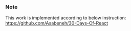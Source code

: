 ### Note

This work is implemented according to below instruction:
https://github.com/Asabeneh/30-Days-Of-React
